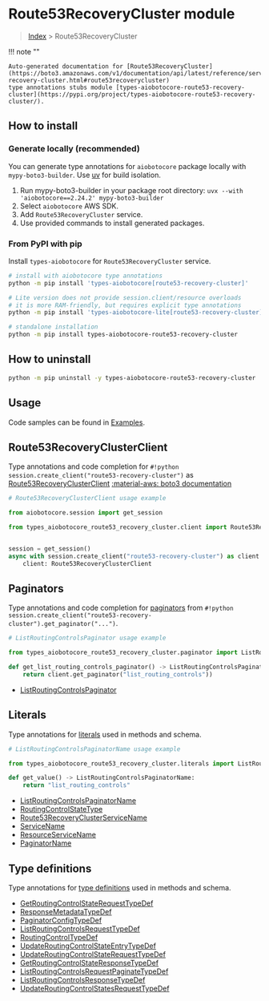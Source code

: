 # Route53RecoveryCluster module

> [Index](../README.md) > Route53RecoveryCluster


!!! note ""

    Auto-generated documentation for [Route53RecoveryCluster](https://boto3.amazonaws.com/v1/documentation/api/latest/reference/services/route53-recovery-cluster.html#route53recoverycluster)
    type annotations stubs module [types-aiobotocore-route53-recovery-cluster](https://pypi.org/project/types-aiobotocore-route53-recovery-cluster/).

## How to install

### Generate locally (recommended)

You can generate type annotations for `aiobotocore` package locally with `mypy-boto3-builder`.
Use [uv](https://docs.astral.sh/uv/getting-started/installation/) for build isolation.

1. Run mypy-boto3-builder in your package root directory: `uvx --with 'aiobotocore==2.24.2' mypy-boto3-builder`
1. Select `aiobotocore` AWS SDK.
1. Add `Route53RecoveryCluster` service.
1. Use provided commands to install generated packages.



### From PyPI with pip

Install `types-aiobotocore` for `Route53RecoveryCluster` service.

```bash
# install with aiobotocore type annotations
python -m pip install 'types-aiobotocore[route53-recovery-cluster]'

# Lite version does not provide session.client/resource overloads
# it is more RAM-friendly, but requires explicit type annotations
python -m pip install 'types-aiobotocore-lite[route53-recovery-cluster]'

# standalone installation
python -m pip install types-aiobotocore-route53-recovery-cluster
```



## How to uninstall

```bash
python -m pip uninstall -y types-aiobotocore-route53-recovery-cluster
```

## Usage

Code samples can be found in [Examples](./usage.md).

## Route53RecoveryClusterClient

Type annotations and code completion for  `#!python session.create_client("route53-recovery-cluster")` as [Route53RecoveryClusterClient](./client.md)
[:material-aws: boto3 documentation](https://boto3.amazonaws.com/v1/documentation/api/latest/reference/services/route53-recovery-cluster.html#Route53RecoveryCluster.Client)

```python
# Route53RecoveryClusterClient usage example

from aiobotocore.session import get_session

from types_aiobotocore_route53_recovery_cluster.client import Route53RecoveryClusterClient


session = get_session()
async with session.create_client("route53-recovery-cluster") as client:
    client: Route53RecoveryClusterClient
```


## Paginators

Type annotations and code completion for
[paginators](./paginators.md)
from `#!python session.create_client("route53-recovery-cluster").get_paginator("...")`.

```python
# ListRoutingControlsPaginator usage example

from types_aiobotocore_route53_recovery_cluster.paginator import ListRoutingControlsPaginator

def get_list_routing_controls_paginator() -> ListRoutingControlsPaginator:
    return client.get_paginator("list_routing_controls"))
```

- [ListRoutingControlsPaginator](./paginators.md#listroutingcontrolspaginator)








## Literals

Type annotations for [literals](./literals.md) used in methods and schema.

```python
# ListRoutingControlsPaginatorName usage example

from types_aiobotocore_route53_recovery_cluster.literals import ListRoutingControlsPaginatorName

def get_value() -> ListRoutingControlsPaginatorName:
    return "list_routing_controls"
```

- [ListRoutingControlsPaginatorName](./literals.md#listroutingcontrolspaginatorname)
- [RoutingControlStateType](./literals.md#routingcontrolstatetype)
- [Route53RecoveryClusterServiceName](./literals.md#route53recoveryclusterservicename)
- [ServiceName](./literals.md#servicename)
- [ResourceServiceName](./literals.md#resourceservicename)
- [PaginatorName](./literals.md#paginatorname)




## Type definitions

Type annotations for [type definitions](./type_defs.md) used in methods and schema.

- [GetRoutingControlStateRequestTypeDef](./type_defs.md#getroutingcontrolstaterequesttypedef)
- [ResponseMetadataTypeDef](./type_defs.md#responsemetadatatypedef)
- [PaginatorConfigTypeDef](./type_defs.md#paginatorconfigtypedef)
- [ListRoutingControlsRequestTypeDef](./type_defs.md#listroutingcontrolsrequesttypedef)
- [RoutingControlTypeDef](./type_defs.md#routingcontroltypedef)
- [UpdateRoutingControlStateEntryTypeDef](./type_defs.md#updateroutingcontrolstateentrytypedef)
- [UpdateRoutingControlStateRequestTypeDef](./type_defs.md#updateroutingcontrolstaterequesttypedef)
- [GetRoutingControlStateResponseTypeDef](./type_defs.md#getroutingcontrolstateresponsetypedef)
- [ListRoutingControlsRequestPaginateTypeDef](./type_defs.md#listroutingcontrolsrequestpaginatetypedef)
- [ListRoutingControlsResponseTypeDef](./type_defs.md#listroutingcontrolsresponsetypedef)
- [UpdateRoutingControlStatesRequestTypeDef](./type_defs.md#updateroutingcontrolstatesrequesttypedef)

